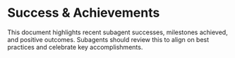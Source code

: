 # Success & Achievements

This document highlights recent subagent successes, milestones achieved, and positive outcomes.
Subagents should review this to align on best practices and celebrate key accomplishments.
